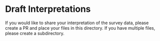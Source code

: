 # Draft Interpretations

If you would like to share your interpretation of the survey data, please create a PR and place your files in this directory. If you have multiple files, please create a subdirectory.
